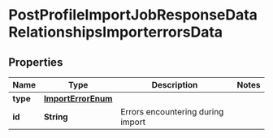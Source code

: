 # PostProfileImportJobResponseDataRelationshipsImporterrorsData

## Properties
Name | Type | Description | Notes
------------ | ------------- | ------------- | -------------
**type** | [**ImportErrorEnum**](ImportErrorEnum.md) |  | 
**id** | **String** | Errors encountering during import | 
